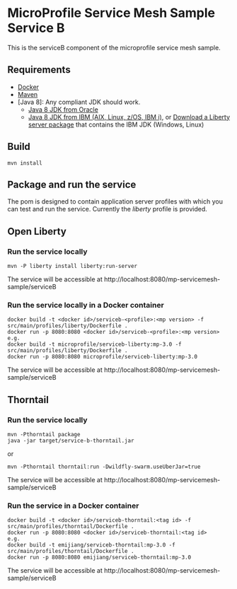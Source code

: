 # MicroProfile Service Mesh Sample Service B
This is the serviceB component of the microprofile service mesh sample.

## Requirements
* [Docker](https://www.docker.com/)
* [Maven](https://maven.apache.org/install.html)
* [Java 8]: Any compliant JDK should work.
  * [Java 8 JDK from Oracle](http://www.oracle.com/technetwork/java/javase/downloads/index.html)
  * [Java 8 JDK from IBM (AIX, Linux, z/OS, IBM i)](http://www.ibm.com/developerworks/java/jdk/),
    or [Download a Liberty server package](https://developer.ibm.com/assets/wasdev/#filter/assetTypeFilters=PRODUCT)
    that contains the IBM JDK (Windows, Linux)

## Build

    mvn install

## Package and run the service

The pom is designed to contain application server profiles with which you can test and run the service. Currently the *liberty* profile is provided.

## Open Liberty

### Run the service locally

    mvn -P liberty install liberty:run-server

The service will be accessible at http://localhost:8080/mp-servicemesh-sample/serviceB

### Run the service locally in a Docker container

    docker build -t <docker id>/serviceb-<profile>:<mp version> -f src/main/profiles/liberty/Dockerfile .
    docker run -p 8080:8080 <docker id>/serviceb-<profile>:<mp version>
    e.g.
    docker build -t microprofile/serviceb-liberty:mp-3.0 -f src/main/profiles/liberty/Dockerfile .
    docker run -p 8080:8080 microprofile/serviceb-liberty:mp-3.0

The service will be accessible at http://localhost:8080/mp-servicemesh-sample/serviceB

## Thorntail

### Run the service locally

    mvn -Pthorntail package 
    java -jar target/service-b-thorntail.jar
    
or    
    
    mvn -Pthorntail thorntail:run -Dwildfly-swarm.useUberJar=true

The service will be accessible at http://localhost:8080/mp-servicemesh-sample/serviceB

### Run the service in a Docker container

    docker build -t <docker id>/serviceb-thorntail:<tag id> -f src/main/profiles/thorntail/Dockerfile .
    docker run -p 8080:8080 <docker id>/serviceb-thorntail:<tag id>
    e.g.
    docker build -t emijiang/serviceb-thorntail:mp-3.0 -f src/main/profiles/thorntail/Dockerfile .
    docker run -p 8080:8080 emijiang/serviceb-thorntail:mp-3.0

The service will be accessible at http://localhost:8080/mp-servicemesh-sample/serviceB
